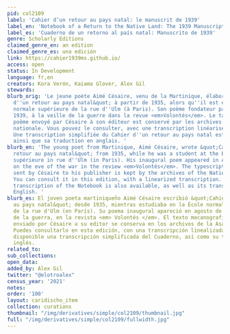 ```yaml
---
pid: col2109
label: 'Cahier d’un retour au pays natal: le manuscrit de 1939'
label_en: 'Notebook of a Return to the Native Land: The 1939 Manuscript'
label_es: 'Cuaderno de un retorno al país natal: Manuscrito de 1939'
genre: Scholarly Editions
claimed_genre_en: an edition
claimed_genre_es: una edición
link: https://cahier1939ms.github.io/
access: open
status: In Development
language: fr,en
creators: Kora Verón, Kaiama Glover, Alex Gil
stewards:
blurb_orig: 'Le jeune poète Aimé Césaire, venu de la Martinique, élabore &quot;Cahier
  d''un retour au pays natal&quot; à partir de 1935, alors qu''il est élève à l''École
  normale supérieure de la rue d''Ulm (à Paris). Son poème fondateur paraît en août
  1939, à la veille de la guerre dans la revue <em>Volontés</em>. Le tapuscrit du
  poème envoyé par Césaire à son éditeur est conservé par les archives de l''Assemblée
  nationale. Vous pouvez le consulter, avec une transcription linéarisée en regard.
  Une transcription simplifiée du Cahier d''un retour au pays natal est aussi disponible,
  ainsi que sa traduction en anglais. '
blurb_en: 'The young poet from Martinique, Aimé Césaire, wrote &quot;Cahier d''un
  retour au pays natal&quot; from 1935, while he was a student at the École normale
  supérieure in rue d''Ulm (in Paris). His inaugural poem appeared in August 1939,
  on the eve of the war in the review <em>Volontés</em>. The typescript of the poem
  sent by Césaire to his publisher is kept by the archives of the National Assembly.
  You can consult it in this edition, with a linearized transcription. A simplified
  transcription of the Notebook is also available, as well as its translation into
  English. '
blurb_es: El joven poeta martiniqueño Aimé Césaire escribió &quot;Cahier d'un retour
  au pays natal&quot; desde 1935, mientras estudiaba en la École normale supérieure
  de la rue d'Ulm (en París). Su poema inaugural apareció en agosto de 1939, en vísperas
  de la guerra, en la revista <em> Volontés </em>. El texto mecanografiado del poema
  enviado por Césaire a su editor se conserva en los archivos de la Asamblea Nacional.
  Puedes consultarlo en esta edición, con una transcripción linealizada. También está
  disponible una transcripción simplificada del Cuaderno, así como su traducción al
  inglés.
related_to:
sub_collections:
open_data:
added_by: Alex Gil
twitter: "@elotroalex"
census_year: '2021'
notes:
order: '100'
layout: caridischo_item
collection: curations
thumbnail: "/img/derivatives/simple/col2109/thumbnail.jpg"
full: "/img/derivatives/simple/col2109/fullwidth.jpg"
---
```

